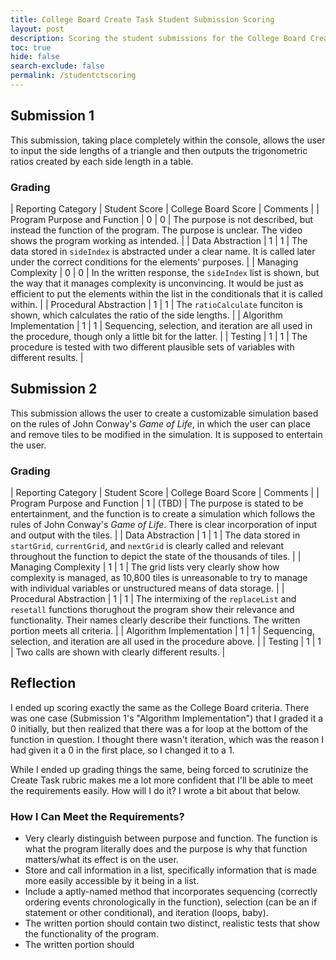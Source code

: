 ```yaml
---
title: College Board Create Task Student Submission Scoring
layout: post
description: Scoring the student submissions for the College Board Create Task and comparing my scores with the College Board scores.
toc: true
hide: false
search-exclude: false
permalink: /studentctscoring
---
```


## Submission 1

This submission, taking place completely within the console, allows the user to input the side lengths of a triangle and then outputs the trigonometric ratios created by each side length in a table.

### Grading

| Reporting Category | Student Score | College Board Score | Comments |
| Program Purpose and Function | 0 | 0 | The purpose is not described, but instead the function of the program. The purpose is unclear. The video shows the program working as intended. |
| Data Abstraction | 1 | 1 | The data stored in `sideIndex` is abstracted under a clear name. It is called later under the correct conditions for the elements' purposes. |
| Managing Complexity | 0 | 0 | In the written response, the `sideIndex` list is shown, but the way that it manages complexity is unconvincing. It would be just as efficient to put the elements within the list in the conditionals that it is called within. |
| Procedural Abstraction | 1 | 1 | The `ratioCalculate` funciton is shown, which calculates the ratio of the side lengths. |
| Algorithm Implementation | 1 | 1 | Sequencing, selection, and iteration are all used in the procedure, though only a little bit for the latter. |
| Testing | 1 | 1 | The procedure is tested with two different plausible sets of variables with different results. |

## Submission 2

This submission allows the user to create a customizable simulation based on the rules of John Conway's *Game of Life*, in which the user can place and remove tiles to be modified in the simulation. It is supposed to entertain the user.

### Grading

| Reporting Category | Student Score | College Board Score | Comments |
| Program Purpose and Function | 1 | (TBD) | The purpose is stated to be entertainment, and the function is to create a simulation which follows the rules of John Conway's *Game of Life*. There is clear incorporation of input and output with the tiles. |
| Data Abstraction | 1 | 1 | The data stored in `startGrid`, `currentGrid`, and `nextGrid` is clearly called and relevant throughout the function to depict the state of the thousands of tiles. |
| Managing Complexity | 1 | 1 | The grid lists very clearly show how complexity is managed, as 10,800 tiles is unreasonable to try to manage with individual variables or unstructured means of data storage. |
| Procedural Abstraction | 1 | 1 | The intermixing of the `replaceList` and `resetall` functions thorughout the program show their relevance and functionality. Their names clearly describe their functions. The written portion meets all criteria. |
| Algorithm Implementation | 1 | 1 | Sequencing, selection, and iteration are all used in the procedure above. |
| Testing | 1 | 1 | Two calls are shown with clearly different results. |

## Reflection

I ended up scoring exactly the same as the College Board criteria. There was one case (Submission 1's "Algorithm Implementation") that I graded it a 0 initially, but then realized that there was a for loop at the bottom of the function in question. I thought there wasn't iteration, which was the reason I had given it a 0 in the first place, so I changed it to a 1.

While I ended up grading things the same, being forced to scrutinize the Create Task rubric makes me a lot more confident that I'll be able to meet the requirements easily. How will I do it? I wrote a bit about that below.

### How I Can Meet the Requirements?

- Very clearly distinguish between purpose and function. The function is what the program literally does and the purpose is why that function matters/what its effect is on the user.
- Store and call information in a list, specifically information that is made more easily accessible by it being in a list.
- Include a aptly-named method that incorporates sequencing (correctly ordering events chronologically in the function), selection (can be an if statement or other conditional), and iteration (loops, baby).
- The written portion should contain two distinct, realistic tests that show the functionality of the program.
- The written portion should 